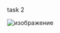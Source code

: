 task 2

![изображение](https://user-images.githubusercontent.com/122612295/216449575-8a5a16ec-e018-43ef-80b4-7b7405761388.png)

